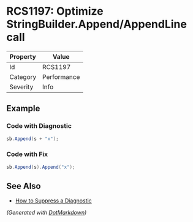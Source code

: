 # RCS1197: Optimize StringBuilder\.Append/AppendLine call

| Property | Value       |
| -------- | ----------- |
| Id       | RCS1197     |
| Category | Performance |
| Severity | Info        |

## Example

### Code with Diagnostic

```csharp
sb.Append(s + "x");
```

### Code with Fix

```csharp
sb.Append(s).Append("x");
```

## See Also

* [How to Suppress a Diagnostic](../HowToConfigureAnalyzers.md#how-to-suppress-a-diagnostic)


*\(Generated with [DotMarkdown](http://github.com/JosefPihrt/DotMarkdown)\)*